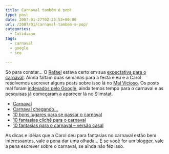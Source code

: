 ```yaml
---
title: Carnaval também é pop!
type: post
date: 2007-01-27T02:23:53+00:00
url: /2007/01/carnaval-tambem-e-pop/
categories:
  - Cotidiano
tags:
  - carnaval
  - google
  - seo

---
```

Só para constar… O [Rafael][1] estava certo em sua [expectativa para o carnaval][2]. Ainda faltam duas semanas para a festa e eu e a Carol resolvemos escrever alguns posts sobre isso lá no [Mal Vicioso][3]. Os posts mal foram [indexados pelo Google][4], ainda temos tempo para o carnaval e as pesquisas já começaram a aparecer lá no Slimstat.

  * [Carnaval][5]
  * [Carnaval chegando…][6]
  * [10 bons lugares para se passar o carnaval][7]
  * [10 fantasias clichê para o carnaval][8]
  * [10 fantasias para o carnaval – versão casal][9]

As dicas e idéias que a Carol deu para fantasias no carnaval estão bem interessantes, vale a pena dar uma olhada… E se você for um blogger, vale a pena escrever sobre o carnaval, se ainda não fez isso.

 [1]: http://novo-mundo.org/
 [2]: http://blogverde.com/carnaval/
 [3]: http://malvicioso.com/
 [4]: http://www.google.com/search?q=site:malvicioso.com+carnaval
 [5]: http://malvicioso.com/categorias/carnaval/
 [6]: http://malvicioso.com/2007/01/20/carnaval-chegando/
 [7]: http://malvicioso.com/2007/01/22/10-bons-lugares-para-se-passar-o-carnaval/
 [8]: http://malvicioso.com/2007/01/23/10-fantasias-cliche-para-o-carnaval/
 [9]: http://malvicioso.com/2007/01/24/10-ideias-de-fantasia-para-o-carnaval-versao-casal/

